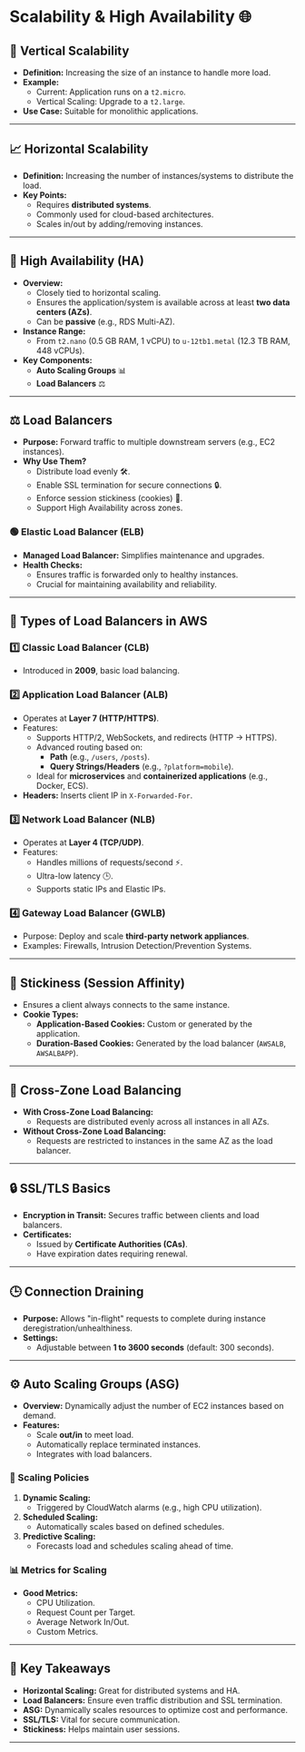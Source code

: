 
# Scalability & High Availability 🌐

## 🚀 Vertical Scalability 
- **Definition:** Increasing the size of an instance to handle more load.  
- **Example:**  
  - Current: Application runs on a `t2.micro`.  
  - Vertical Scaling: Upgrade to a `t2.large`.  
- **Use Case:** Suitable for monolithic applications.

---

## 📈 Horizontal Scalability 
- **Definition:** Increasing the number of instances/systems to distribute the load.  
- **Key Points:**  
  - Requires **distributed systems**.  
  - Commonly used for cloud-based architectures.  
  - Scales in/out by adding/removing instances.  

---

## 🌟 High Availability (HA) 
- **Overview:**  
  - Closely tied to horizontal scaling.  
  - Ensures the application/system is available across at least **two data centers (AZs)**.  
  - Can be **passive** (e.g., RDS Multi-AZ).  
- **Instance Range:**  
  - From `t2.nano` (0.5 GB RAM, 1 vCPU) to `u-12tb1.metal` (12.3 TB RAM, 448 vCPUs).  
- **Key Components:**  
  - **Auto Scaling Groups** 📊  
  - **Load Balancers** ⚖️  

---

## ⚖️ Load Balancers 
- **Purpose:** Forward traffic to multiple downstream servers (e.g., EC2 instances).  
- **Why Use Them?**  
  - Distribute load evenly 🛠️.  
  - Enable SSL termination for secure connections 🔒.  
  - Enforce session stickiness (cookies) 🍪.  
  - Support High Availability across zones.  

### 🟢 Elastic Load Balancer (ELB) 
- **Managed Load Balancer:** Simplifies maintenance and upgrades.  
- **Health Checks:**  
  - Ensures traffic is forwarded only to healthy instances.  
  - Crucial for maintaining availability and reliability.  

---

## 🔢 Types of Load Balancers in AWS 
### 1️⃣ Classic Load Balancer (CLB)  
- Introduced in **2009**, basic load balancing.  

### 2️⃣ Application Load Balancer (ALB)  
- Operates at **Layer 7 (HTTP/HTTPS)**.  
- Features:  
  - Supports HTTP/2, WebSockets, and redirects (HTTP → HTTPS).  
  - Advanced routing based on:  
    - **Path** (e.g., `/users`, `/posts`).  
    - **Query Strings/Headers** (e.g., `?platform=mobile`).  
  - Ideal for **microservices** and **containerized applications** (e.g., Docker, ECS).  
- **Headers:** Inserts client IP in `X-Forwarded-For`.  

### 3️⃣ Network Load Balancer (NLB)  
- Operates at **Layer 4 (TCP/UDP)**.  
- Features:  
  - Handles millions of requests/second ⚡.  
  - Ultra-low latency 🕒.  
  - Supports static IPs and Elastic IPs.  

### 4️⃣ Gateway Load Balancer (GWLB)  
- Purpose: Deploy and scale **third-party network appliances**.  
- Examples: Firewalls, Intrusion Detection/Prevention Systems.  

---

## 🍪 Stickiness (Session Affinity)  
- Ensures a client always connects to the same instance.  
- **Cookie Types:**  
  - **Application-Based Cookies:** Custom or generated by the application.  
  - **Duration-Based Cookies:** Generated by the load balancer (`AWSALB`, `AWSALBAPP`).  

---

## 🔁 Cross-Zone Load Balancing  
- **With Cross-Zone Load Balancing:**  
  - Requests are distributed evenly across all instances in all AZs.  
- **Without Cross-Zone Load Balancing:**  
  - Requests are restricted to instances in the same AZ as the load balancer.

---

## 🔒 SSL/TLS Basics 
- **Encryption in Transit:** Secures traffic between clients and load balancers.  
- **Certificates:**  
  - Issued by **Certificate Authorities (CAs)**.  
  - Have expiration dates requiring renewal.  

---

## 🕒 Connection Draining 
- **Purpose:** Allows "in-flight" requests to complete during instance deregistration/unhealthiness.  
- **Settings:**  
  - Adjustable between **1 to 3600 seconds** (default: 300 seconds).  

---

## ⚙️ Auto Scaling Groups (ASG) 
- **Overview:** Dynamically adjust the number of EC2 instances based on demand.  
- **Features:**  
  - Scale **out/in** to meet load.  
  - Automatically replace terminated instances.  
  - Integrates with load balancers.  

### 🚦 Scaling Policies  
1. **Dynamic Scaling:**  
   - Triggered by CloudWatch alarms (e.g., high CPU utilization).  
2. **Scheduled Scaling:**  
   - Automatically scales based on defined schedules.  
3. **Predictive Scaling:**  
   - Forecasts load and schedules scaling ahead of time.  

### 📊 Metrics for Scaling  
- **Good Metrics:**  
  - CPU Utilization.  
  - Request Count per Target.  
  - Average Network In/Out.  
  - Custom Metrics.  

---

## 🚀 Key Takeaways  
- **Horizontal Scaling:** Great for distributed systems and HA.  
- **Load Balancers:** Ensure even traffic distribution and SSL termination.  
- **ASG:** Dynamically scales resources to optimize cost and performance.  
- **SSL/TLS:** Vital for secure communication.  
- **Stickiness:** Helps maintain user sessions.  

--- 
